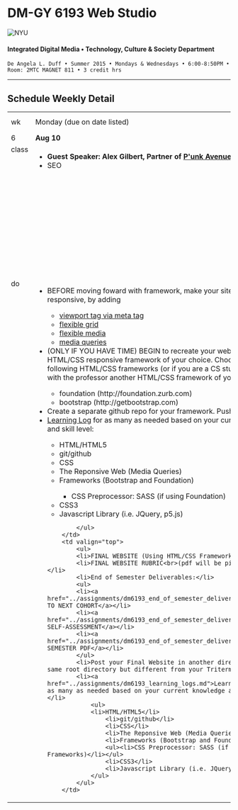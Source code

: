# DM-GY 6193 Web Studio

![NYU](http://ws2.polishedsolid.com/de/nyu_soe_logo.png)
#### Integrated Digital Media • Technology, Culture & Society Department

    De Angela L. Duff • Summer 2015 • Mondays & Wednesdays • 6:00-8:50PM • Room: 2MTC MAGNET 811 • 3 credit hrs

---

## Schedule Weekly Detail

<table>
<tr>
<td>wk</td>
<td>Monday (due on date listed)</td>
<td>Wednesday (due on date listed)</td>
</tr>
<!-- first week -->
<tr>
        <td valign="top" width="4%">6</td>
        <td valign="top" width="48%"><strong>Aug 10</strong></td>
        <td valign="top" width="48%"><strong>Aug 12</strong></td>
</tr>
 <tr>
        <td valign="top">class</td>
        <td valign="top">   
            <ul>
            <li><strong>Guest Speaker: Alex Gilbert, Partner of <a href="http://punkave.com/" target="_blank">P'unk Avenue</a></strong></li>
            <li>SEO</li>
            </ul>
            </td>
        <td valign="top">
            <ul>
            <li>FINAL WEBSITE DUE (Using HTML/CSS Framework)</li>
            <li>FINAL WEBSITE RUBRIC DUE</li>
            <li>FINAL SELF-ASSESSMENT DUE</li>
             
            </ul>
        </td>
</tr>
<tr>
        <td valign="top">do</td>
        <td valign="top">
            <ul>
            <li>BEFORE moving foward with framework, make your site mobile first and responsive, by adding</li>
            <ul>
            <li><a href="http://stackoverflow.com/questions/10892463/how-is-the-meta-viewport-tag-used-and-what-does-it-do" target="_blank">viewport tag via meta tag</a></li>
            <li><a href="http://learn.shayhowe.com/advanced-html-css/responsive-web-design/#flexible-layouts" target="_blank">flexible grid</a></li>
            <li><a href="http://clagnut.com/sandbox/imagetest3" target="_blank">flexible media</a></li>
            <li><a href="http://learn.shayhowe.com/advanced-html-css/responsive-web-design/#media-queries" target="_blank">media queries</a></li>
            </ul>
           <li>(ONLY IF YOU HAVE TIME) BEGIN to recreate your website using the HTML/CSS responsive framework of your choice. Choose one of the following HTML/CSS frameworks (or if you are a CS student discuss with the professor another HTML/CSS framework of your choice):</li>
           <ul>
    <li>foundation (http://foundation.zurb.com)</li>
    <li>bootstrap (http://getbootstrap.com)</li>
    </ul>
            <li>Create a separate github repo for your framework. Push code to github.</li>
            <li><a href="../assignments/dm6193_learning_logs.md">Learning Log</a> for as many as needed based on your current knowledge and skill level:</li>
                    <ul>
                   <li>HTML/HTML5</li>
                    <li>git/github</li>
                    <li>CSS</li>
                    <li>The Reponsive Web (Media Queries)</li>
                    <li>Frameworks (Bootstrap and Foundation)</li>
                    <ul><li>CSS Preprocessor: SASS (if using Foundation)</li></ul>
                    <li>CSS3</li>
                    <li>Javascript Library (i.e. JQuery, p5.js)</li>                    
                    </ul>
            
            </ul>    
        </td>
        <td valign="top">
            <ul>
            <li>FINAL WEBSITE (Using HTML/CSS Framework)</li>
            <li>FINAL WEBSITE RUBRIC<br>(pdf will be pinned on slack)</li>
            <li>End of Semester Deliverables:</li>
            <ul>
            <li><a href="../assignments/dm6193_end_of_semester_deliverables.md">LETTER TO NEXT COHORT</a></li>
            <li><a href="../assignments/dm6193_end_of_semester_deliverables.md">FINAL SELF-ASSESSMENT</a></li>
            <li><a href="../assignments/dm6193_end_of_semester_deliverables.md">END OF SEMESTER PDF</a></li>
            </ul>
            <li>Post your Final Website in another directory within the same root directory but different from your Triterm website.</li>
            <li><a href="../assignments/dm6193_learning_logs.md">Learning Log</a> for as many as needed based on your current knowledge and skill level:</li>
                <ul>
                <li>HTML/HTML5</li>
                    <li>git/github</li>
                    <li>CSS</li>
                    <li>The Reponsive Web (Media Queries)</li>
                    <li>Frameworks (Bootstrap and Foundation)</li>
                    <ul><li>CSS Preprocessor: SASS (if using Frameworks)</li></ul>
                    <li>CSS3</li>
                    <li>Javascript Library (i.e. JQuery, p5.js)</li>
                </ul>
            </ul>
        </td>
</tr>
</table>